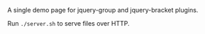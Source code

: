 A single demo page for jquery-group and jquery-bracket plugins.

Run `./server.sh` to serve files over HTTP.
